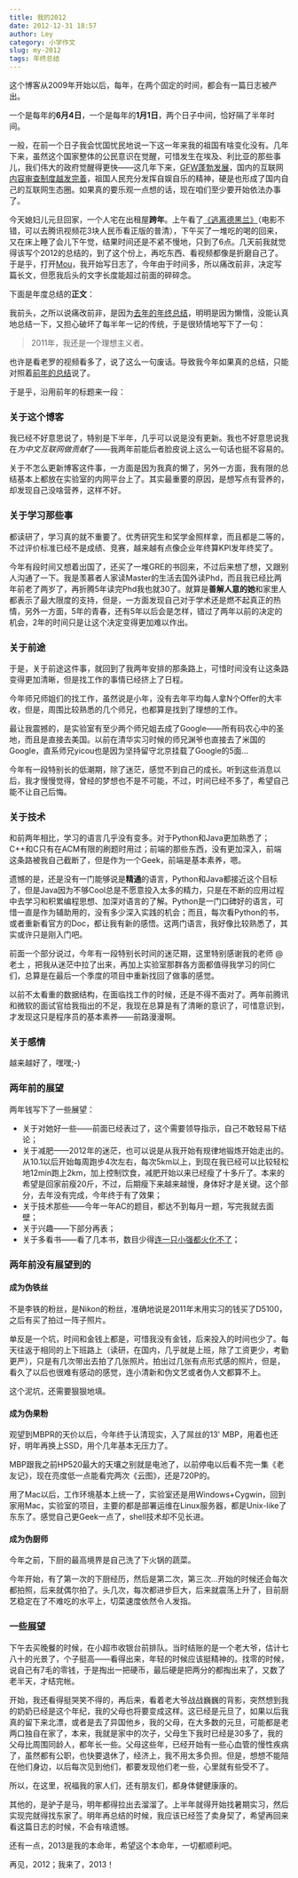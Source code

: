 ```yaml
---
title: 我的2012
date: 2012-12-31 18:57
author: Ley
category: 小学作文
slug: my-2012
tags: 年终总结
---
```

这个博客从2009年开始以后，每年，在两个固定的时间，都会有一篇日志被产出。

一个是每年的**6月4日**，一个是每年的**1月1日**，两个日子中间，恰好隔了半年时间。

一般，在前一个日子我会忧国忧民地说一下这一年来我的祖国有啥变化没有。几年下来，虽然这个国家整体的公民意识在觉醒，可惜发生在埃及、利比亚的那些事儿，我们伟大的政府觉醒得更快——这几年下来，[GFW蓬勃发展][anti-on-ted]，国内的互联网[内容审查制度越发完善][the-law]，祖国人民充分发挥自娱自乐的精神，硬是也形成了国内自己的互联网生态圈。如果真的要乐观一点想的话，现在咱们至少要开始依法办事了。

今天媳妇儿元旦回家，一个人宅在出租屋**跨年**。上午看了[《逃离德黑兰》][argo-the-movie]（电影不错，可以去腾讯视频花3块人民币看正版的普清），下午买了一堆吃的喝的回来，又在床上睡了会儿下午觉，结果时间还是不紧不慢地，只到了6点。几天前我就觉得该写个2012的总结的，到了这个份上，再吃东西、看视频都像是折磨自己了。于是乎，打开[Mou][mou]，我开始写日志了，今年由于时间多，所以痛改前非，决定写篇长文，但愿我后头的文字长度能超过前面的碎碎念。

下面是年度总结的**正文**：

我前头，之所以说痛改前非，是因为[去年的年终总结][my-2011]，明明是因为懒惰，没能认真地总结一下，又担心破坏了每半年一记的传统，于是很矫情地写下了一句：

> 2011年，我还是一个理想主义者。

也许是看老罗的视频看多了，说了这么一句废话。导致我今年如果真的总结，只能对照着[前年的总结][my-2010]说了。

于是乎，沿用前年的标题来一段：

### 关于这个博客

我已经不好意思说了，特别是下半年，几乎可以说是没有更新。我也不好意思说我在*为中文互联网做贡献*了——我两年前能后者脸皮说上这么一句话也挺不容易的。

关于不怎么更新博客这件事，一方面是因为我真的懒了，另外一方面，我有限的总结基本上都放在实验室的内网平台上了。其实最重要的原因，是想写点有营养的，却发现自己没啥营养，这样不好。

### 关于学习那些事

都读研了，学习真的就不重要了。优秀研究生和奖学金照样拿，而且都是二等的，不过评价标准已经不是成绩、竞赛，越来越有点像企业年终算KPI发年终奖了。

今年有段时间又想着出国了，还买了一堆GRE的书回来，不过后来想了想，又跟别人沟通了一下。我是羡慕者人家读Master的生活去国外读Phd，而且我已经比两年前老了两岁了，再折腾5年读完Phd我也就30了。就算是**善解人意的她**和家里人都表示了最大限度的支持，但是，一方面发现自己对于学术还是燃不起真正的热情，另外一方面，5年的青春，还有5年以后会是怎样，错过了两年以前的决定的机会，2年的时间只是让这个决定变得更加难以作出。

### 关于前途

于是，关于前途这件事，就回到了我两年安排的那条路上，可惜时间没有让这条路变得更加清晰，但是找工作的事情已经挤上了日程。

今年师兄师姐们的找工作，虽然说是小年，没有去年平均每人拿N个Offer的大丰收，但是，周围比较熟悉的几个师兄，也都算是找到了理想的工作。

最让我震撼的，是实验室有至少两个师兄姐去成了Google——所有码农心中的圣地，而且是直接去美国。以前在清华实习时候的师兄渊爷也直接去了米国的Google，直系师兄yicou也是因为坚持留守北京挂载了Google的5面…

今年有一段特别长的低潮期，除了迷茫，感觉不到自己的成长。听到这些消息以后，我才慢慢觉得，曾经的梦想也不是不可能，不过，时间已经不多了，希望自己能不让自己后悔。

### 关于技术

和前两年相比，学习的语言几乎没有变多。对于Python和Java更加熟悉了；C++和C只有在ACM有限的刷题时用过；前端的那些东西，没有更加深入，前端这条路被我自己截断了，但是作为一个Geek，前端是基本素养，嗯。

遗憾的是，还是没有一门能够说是**精通**的语言，Python和Java都接近这个目标了，但是Java因为不够Cool总是不愿意投入太多的精力，只是在不断的应用过程中去学习和积累编程思想、加深对语言的了解。Python是一门口碑好的语言，可惜一直是作为辅助用的，没有多少深入实践的机会；而且，每次看Python的书，或者重新看官方的Doc，都让我有新的感悟。这两门语言，我好像比较熟悉了，其实或许只是刚入门吧。

前面一个部分说过，今年有一段特别长时间的迷茫期，这里特别感谢我的老师 @老土 ，把我从迷茫中拉了出来，再加上实验室那群各方面都值得我学习的同仁们，总算是在最后一个季度的项目中重新找回了做事的感觉。

以前不太看重的数据结构，在面临找工作的时候，还是不得不面对了。两年前腾讯和微软的面试官给我指出的不足，我现在总算是有了清晰的意识了，可惜意识到，才发现这只是程序员的基本素养——前路漫漫啊。

### 关于感情

越来越好了，嘿嘿;-)

### 两年前的展望

两年钱写下了一些展望：

* 关于对她好一些——前面已经表过了，这个需要领导指示，自己不敢轻易下结论；
* 关于减肥——2012年的迷茫，也可以说是从我开始有规律地锻炼开始走出的。从10.1以后开始每周跑步4次左右，每次5km以上，到现在我已经可以比较轻松地12min跑上2km，加上控制饮食，减肥开始以来已经瘦了十多斤了。本来的希望是回家前瘦20斤，不过，后期瘦下来越来越慢，身体好才是关键。这个部分，去年没有完成，今年终于有了效果；
* 关于技术那些——今年一年AC的题目，都达不到每月一题，写完我就去面壁；
* 关于兴趣——下部分再表；
* 关于多看书——看了几本书，数目少得[连一只小强都火化不了][wang-on-reading]；

### 两年前没有展望到的

#### 成为伪铁丝

不是李铁的粉丝，是Nikon的粉丝，准确地说是2011年末用实习的钱买了D5100，之后有买了拍过一阵子照片。

单反是一个坑，时间和金钱上都是，可惜我没有金钱，后来投入的时间也少了。每天往返于相同的上下班路上（读研，在国内，几乎就是上班，除了工资更少，考勤更严），只是有几次带出去拍了几张照片。拍出过几张有点形式感的照片，但是，看久了以后也很难有感动的感觉，连小清新和伪文艺或者伪人文都算不上。

这个泥坑，还需要狠狠地填。

#### 成为伪果粉

观望到MBPR的天价以后，今年终于认清现实，入了屌丝的13' MBP，用着也还好，明年再换上SSD，用个几年基本无压力了。

MBP跟我之前HP520最大的天壤之别就是电池了，以前停电以后看不完一集《老友记》，现在亮度低一点能看完两次《云图》，还是720P的。

用了Mac以后，工作环境基本上统一了，实验室还是用Windows+Cygwin，回到家用Mac，实验室的项目，主要的都是部署运维在Linux服务器，都是Unix-like了东东了。感觉自己更Geek一点了，shell技术却不见长进。

#### 成为伪厨师

今年之前，下厨的最高境界是自己洗了下火锅的蔬菜。

今年开始，有了第一次的下厨经历，然后是第二次，第三次…开始的时候还会每次都拍照，后来就偶尔拍了。头几次，每次都进步巨大，后来就震荡上升了，目前厨艺稳定在了不难吃的水平上，切菜速度依然令人发指。

### 一些展望

下午去买晚餐的时候，在小超市收银台前排队。当时结账的是一个老大爷，估计七八十的光景了，个子挺高——看得出来，年轻的时候应该挺精神的。找零的时候，说自己有7毛的零钱，于是掏出一把硬币，最后硬是把两分的都掏出来了，又数了老半天，才结完帐。

开始，我还看得挺哭笑不得的，再后来，看着老大爷战战巍巍的背影，突然想到我的奶奶已经是这个年纪，我的父母也将要变成这样。这已经是元旦了，如果以后我真的留下来北漂，或者是去了异国他乡，我的父母，在大多数的元旦，可能都是老两口独自在家了，本来，我就是家中的次子，父母生下我时已经是30多了，我的父母比周围同龄人，都年长一些。父母这些年，已经开始有一些心血管的慢性疾病了，虽然都有公职，也快要退休了，经济上，我不用太多负担。但是，想想不能陪在他们身边，以后每次见到他们，都要发现他们老一些，心里就有些受不了。

所以，在这里，祝福我的家人们，还有朋友们，都身体健健康康的。

其他的，是驴子是马，明年都得拉出去溜溜了。上半年就得开始找暑期实习，然后实现完就得找东家了。明年再总结的时候，我应该已经签了卖身契了，希望再回来看这篇日志的时候，不会有啥遗憾。

还有一点，2013是我的本命年，希望这个本命年，一切都顺利吧。

再见，2012；我来了，2013！

  [anti-on-ted]: http://www.ted.com/talks/michael_anti_behind_the_great_firewall_of_china.html "安替在TED讲GFW"
  [the-law]: http://hutu.me/165 "关于关于加强网络信息保护的决定草案"
  [argo-the-movie]: http://movie.douban.com/subject/6549903/ "逃离德黑兰"
  [mou]: http://mouapp.com/ "Mou, a Markdown editor"
  [my-2011]: http://blog.imley.net/2012/01/01/my-2011/ "2011总结"
  [my-2010]: http://blog.imley.net/2010/12/31/my-2010/ "2010总结"
  [wang-on-reading]: http://news.sina.com.cn/c/2012-12-16/001525821108.shtml "看过的书能把你们火化"
